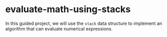 # evaluate-math-using-stacks
In this guided project, we will use the `stack` data structure to implement an algorithm that can evaluate numerical expressions.
